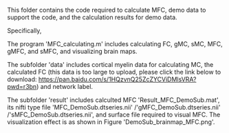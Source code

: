 This folder contains the code required to calculate MFC, demo data to support the code, and the calculation results for demo data.

Specifically,

The program 'MFC_calculating.m' includes calculating FC, gMC, sMC, MFC, gMFC, and sMFC, and visualizing brain maps.

The subfolder 'data' includes cortical myelin data for calculating MC, the calculated FC (this data is too large to upload, please click the link below to download: https://pan.baidu.com/s/1HQzvnQ25ZcZYCViDMlsVRA?pwd=r3bn) and network label.

The subfolder 'result' includes calculted MFC 'Result_MFC_DemoSub.mat', its nifti type file 'MFC_DemoSub.dtseries.nii' /'gMFC_DemoSub.dtseries.nii' /'sMFC_DemoSub.dtseries.nii', and surface file required to visual MFC. The visualization effect is as shown in Figure 'DemoSub_brainmap_MFC.png'.

